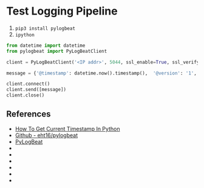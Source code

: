 # Test Logging Pipeline

1. `pip3 install pylogbeat`
1. `ipython`

```python
from datetime import datetime
from pylogbeat import PyLogBeatClient

client = PyLogBeatClient('<IP addr>', 5044, ssl_enable=True, ssl_verify=False)

message = {'@timestamp': datetime.now().timestamp(),  '@version': '1', '_type': 'test', 'message': 'hello world55555555555555'}

client.connect()
client.send([message])
client.close()
```

## References
* [How To Get Current Timestamp In Python](https://timestamp.online/article/how-to-get-current-timestamp-in-python)
* [Github - eht16/pylogbeat](https://github.com/eht16/pylogbeat/)
* [PyLogBeat](https://pypi.org/project/pylogbeat/)
* []()
* []()
* []()
* []()
* []()
* []()